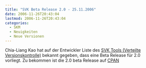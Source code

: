 ```yaml
---
title: "SVK Beta Release 2.0 - 25.11.2006"
date: 2006-11-26T20:43:04
lastmod: 2006-11-26T20:43:04
categories:
  - SKM
  - Neuigkeiten
  - Neue Versionen
---
```

Chia-Liang Kao hat auf der Entwickler Liste des <a href="http://svk.elixus.org"  title="SVK Tool">SVK Tools (Verteilte Versionskontrolle)</a> bekannt gegeben, dass eine Beta Release für 2.0 vorliegt. Zu bekommen ist die 2.0 beta Release auf 
<a href="http://www.cpan.org/authors/id/C/CL/CLKAO/SVK-1.99_04.tar.gz"  title="CPAN 2.0 Beta">CPAN</a>
